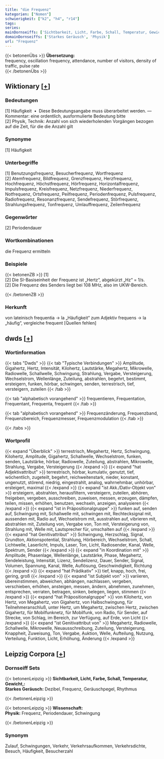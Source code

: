 ```yaml
---
title: "die Frequenz"
kategorien: ["Nomen"]
schwierigkeit: ["k2", "h4", "r14"]
tags:
series:
mainDornseiffs: ['Sichtbarkeit, Licht, Farbe, Schall, Temperatur, Gewicht,', 'Wissenschaft']
domainDornseiffs: ['Starkes Geräusch', 'Physik']
url: "Frequenz"
---
```


{{< betonenÜbs >}}
**Übersetzung:**  
frequency, oscillation  frequency, attendance, number of visitors, density of traffic, pulse rate  
{{< /betonenÜbs >}}

## Wiktionary [[+](https://de.wiktionary.org/wiki/Frequenz)]

### Bedeutungen
[1] Häufigkeit  •  Diese Bedeutungsangabe muss überarbeitet werden. — Kommentar: eine ordentlich, ausformulierte Bedeutung bitte  
[2] Physik, Technik: Anzahl von sich wiederholenden Vorgängen bezogen auf die Zeit, für die die Anzahl gilt  

### Synonyme
[1] Häufigkeit  

### Unterbegriffe
[1] Benutzungsfrequenz, Besucherfrequenz, Wortfrequenz  
[2] Atemfrequenz, Bildfrequenz, Grenzfrequenz, Herzfrequenz, Hochfrequenz, Höchstfrequenz, Hörfrequenz, Horizontalfrequenz, Impulsfrequenz, Kreisfrequenz, Netzfrequenz, Niederfrequenz, Notfrequenz, Ortsfrequenz, Peilfrequenz, Periodenfrequenz, Pulsfrequenz, Radiofrequenz, Resonanzfrequenz, Sendefrequenz, Störfrequenz, Strahlungsfrequenz, Tonfrequenz, Umlauffrequenz, Zeilenfrequenz  

### Gegenwörter
[2] Periodendauer  

### Wortkombinationen
die Frequenz ermitteln  

### Beispiele
{{< betonenZB >}}
[1]  
[2] Die SI-Basiseinheit der Frequenz ist „Hertz“, abgekürzt „Hz“ = 1/s.  
[2] Die Frequenz des Senders liegt bei 108 MHz, also im UKW-Bereich.  

{{< /betonenZB >}}
### Herkunft
von lateinisch frequentia → la „Häufigkeit“ zum Adjektiv frequens → la „häufig“, vergleiche frequent [Quellen fehlen]  



## dwds [[+](https://www.dwds.de/wb/Frequenz)]

### Wortinformation
{{< tabs "Dwds" >}}
{{< tab "Typische Verbindungen" >}}
Amplitude, Gigahertz, Hertz, Intensität, Kilohertz, Lautstärke, Megahertz, Mikrowelle, Radiowelle, Schallwelle, Schwingung, Strahlung, Vergabe, Versteigerung, Wechselstrom, Wellenlänge, Zuteilung, abstrahlen, begehrt, bestimmt, ersteigern, funken, hörbar, schwingen, senden, terrestrisch, tief, versteigern, zuteilen
{{< /tab >}}

{{< tab "alphabetisch vorangehend" >}}
frequentieren, Frequentation, Frequentant, Frequenta, frequent
{{< /tab >}}

{{< tab "alphabetisch vorangehend" >}}
Frequenzänderung, Frequenzband, Frequenzbereich, Frequenzmesser, Frequenzmodulation
{{< /tab >}}

{{< /tabs >}}

### Wortprofil
{{< expand "Überblick" >}} terrestrisch, Megahertz, Hertz, Schwingung, Kilohertz, Amplitude, Gigahertz, Schallwelle, Wechselstrom, funken, senden, Lautstärke, hörbar, Radiowelle, Zuteilung, abstrahlen, Mikrowelle, Strahlung, Vergabe, Versteigerung {{< /expand >}}
{{< expand "hat Adjektivattribut" >}} terrestrisch, hörbar, kumulativ, genutzt, tief, wöchentlich, zugeteilt, begehrt, reichweitenstark, nieder, konstant, ungenutzt, störend, niedrig, eingestrahlt, analog, wahrnehmbar, unhörbar, ersteigert, maximal {{< /expand >}}
{{< expand "ist Akk./Dativ-Objekt von" >}} ersteigern, abstrahlen, herausfiltern, versteigern, zuteilen, abhören, freigeben, vergeben, ausschreiben, zuweisen, messen, erzeugen, dämpfen, teilen, missen, erhöhen, benutzen, wechseln, anzeigen, analysieren {{< /expand >}}
{{< expand "ist in Präpositionalgruppe" >}} funken auf, senden auf, Schwingung mit, Schallwelle mit, schwingen mit, Rechtecksignal mit, aussenden mit, Radio auf, Wechselstrom mit, ausstrahlen auf, vibrieren mit, abstrahlen mit, Zuteilung von, Vergabe von, Ton mit, Versteigerung von, Strahlung mit, Welle mit, Lautsprecher für, umschalten auf {{< /expand >}}
{{< expand "hat Genitivattribut" >}} Schwingung, Herzschlag, Signal, Grundton, Aktionspotential, Strahlung, Hörbereich, Wechselstrom, Schall, Lichtwelle, Laserlicht, Impuls, Laser, Ton, Licht, Radiosender, Kanal, Welle, Spektrum, Sender {{< /expand >}}
{{< expand "in Koordination mit" >}} Amplitude, Phasenlage, Wellenlänge, Lautstärke, Phase, Megahertz, Sendeleistung, Intensität, Lizenz, Sendelizenz, Dauer, Sender, Signal, Volumen, Spannung, Kanal, Welle, Auflösung, Geschwindigkeit, Richtung {{< /expand >}}
{{< expand "hat Prädikativ" >}} tief, knapp, hoch, frei, gering, groß {{< /expand >}}
{{< expand "ist Subjekt von" >}} variieren, übereinstimmen, abweichen, abhängen, nachlassen, vergeben, verschieben, erhöhen, ansteigen, messen, ändern, abnehmen, zunehmen, entsprechen, verraten, betragen, sinken, belegen, liegen, stimmen {{< /expand >}}
{{< expand "hat Präpositionalgruppe" >}} von Kilohertz, von Hertz, von Megahertz, von Gigahertz, von Halbschwingung, für Teilnehmeranschluß, unter Hertz, um Megahertz, zwischen Hertz, zwischen Gigahertz, für Mobilfunknetz, für Mobilfunk, von Radio, für Sender, auf Strecke, von Schlag, im Bereich, zur Verfügung, auf Erde, von Licht {{< /expand >}}
{{< expand "ist Genitivattribut von" >}} Megahertz, Radiowelle, Schallwelle, Mikrowelle, Neuausschreibung, Zuteilung, Versteigerung, Knappheit, Zuweisung, Ton, Vergabe, Auktion, Welle, Aufteilung, Nutzung, Verteilung, Funktion, Licht, Erhöhung, Änderung {{< /expand >}}

## Leipzig Corpora [[+](https://corpora.uni-leipzig.de/en/res?word=Frequenz&corpusId=deu_newscrawl-public_2018)]

### Dornseiff Sets
{{< betonenLeipzig >}}
**Sichtbarkeit, Licht, Farbe, Schall, Temperatur, Gewicht,:**  
**Starkes Geräusch:** Dezibel, Frequenz, Geräuschpegel, Rhythmus  

{{< /betonenLeipzig >}}


{{< betonenLeipzig >}}
**Wissenschaft:**  
**Physik:** Frequenz, Periodendauer, Schwingung  

{{< /betonenLeipzig >}}

### Synonym
Zulauf, Schwingungen, Verkehr, Verkehrsaufkommen, Verkehrsdichte, Besuch, Häufigkeit, Besucherzahl

